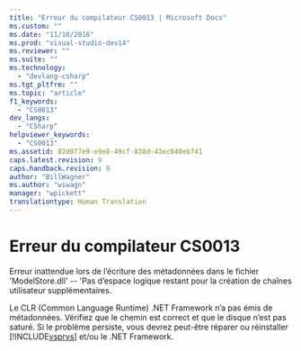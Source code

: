 ```yaml
---
title: "Erreur du compilateur CS0013 | Microsoft Docs"
ms.custom: ""
ms.date: "11/10/2016"
ms.prod: "visual-studio-dev14"
ms.reviewer: ""
ms.suite: ""
ms.technology: 
  - "devlang-csharp"
ms.tgt_pltfrm: ""
ms.topic: "article"
f1_keywords: 
  - "CS0013"
dev_langs: 
  - "CSharp"
helpviewer_keywords: 
  - "CS0013"
ms.assetid: 82d077e9-e9e8-49cf-838d-43ec040eb741
caps.latest.revision: 9
caps.handback.revision: 9
author: "BillWagner"
ms.author: "wiwagn"
manager: "wpickett"
translationtype: Human Translation
---
```

# Erreur du compilateur CS0013
Erreur inattendue lors de l’écriture des métadonnées dans le fichier 'ModelStore.dll' \-\- 'Pas d’espace logique restant pour la création de chaînes utilisateur supplémentaires.  
  
 Le CLR \(Common Language Runtime\) .NET Framework n’a pas émis de métadonnées. Vérifiez que le chemin est correct et que le disque n’est pas saturé. Si le problème persiste, vous devrez peut\-être réparer ou réinstaller [!INCLUDE[vsprvs](../../csharp/includes/vsprvs_md.md)] et\/ou le .NET Framework.